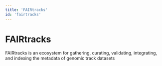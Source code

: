```yaml
---
title: 'FAIRtracks'
id: 'fairtracks'
---
```

# FAIRtracks
FAIRtracks is an ecosystem for gathering, curating, validating, integrating, and indexing the metadata of genomic track datasets
